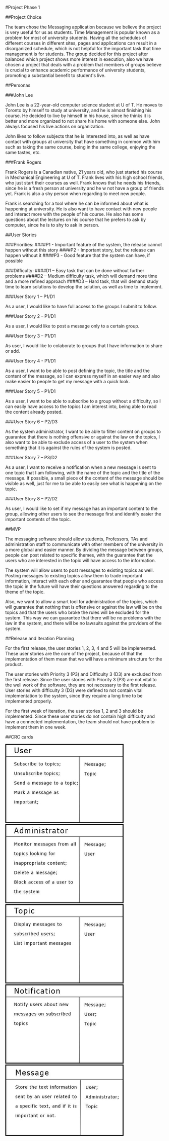 #Project Phase 1

##Project Choice

The team chose the Messaging application because we believe the project is very useful for us as students. Time Management is popular known as a problem for most of university students. Having all the schedules of different courses in different sites, pages and applications can result in a disorganized schedule, which is not helpful for the important task that time management is for students. The group decided for this project after balanced which project shows more interest in execution, also we have chosen a project that deals with a problem that members of groups believe is crucial to enhance academic performance of university students, promoting a substantial benefit to student's live.

##Personas

###John Lee

John Lee is a 22-year-old computer science student at U of T. He moves to Toronto by himself to study at university, and he is almost finishing his course. He decided to live by himself in his house, since he thinks it is better and more organized to not share his home with someone else. John always focused his live actions on organization.

John likes to follow subjects that he is interested into, as well as have contact with groups at university that have something in common with him such as taking the same course, being in the same college, enjoying the same tastes, etc.

###Frank Rogers

Frank Rogers is a Canadian native, 21 years old, who just started his course in Mechanical Engineering at U of T. Frank lives with his high school friends, who just start their courses as well. Frank knows that he needs his friends, since he is a fresh person at university and he w not have a group of friends yet. Frank is also a shy person when regarding to meet new people.

Frank is searching for a tool where he can be informed about what is happening at university. He is also want to have contact with new people and interact more with the people of his course. He also has some questions about the lectures on his course that he prefers to ask by computer, since he is to shy to ask in person.

##User Stories

###Priorities:
####P1 - Important feature of the system, the release cannot happen without this story
####P2 - Important story, but the release can happen without it
####P3 - Good feature that the system can have, if possible

###Difficulty:
####D1 – Easy task that can be done without further problems
####D2 – Medium difficulty task, which will demand more time and a more refined approach
####D3 – Hard task, that will demand study time to learn solutions to develop the solution, as well as time to implement.


###User Story 1 – P1/D1

As a user, I would like to have full access to the groups I submit to follow.

###User Story 2 – P1/D1

As a user, I would like to post a message only to a certain group.

###User Story 3 – P1/D1

As user, I would like to colaborate to groups that I have information to share or add.

###User Story 4 - P1/D1

As a user, I want to be able to post defining the topic, the title and the content of the message, so I can express myself in an easier way and also make easier to people to get my message with a quick look.

###User Story 5 – P1/D1

As a user, I want to be able to subscribe to a group without a difficulty, so I can easily have access to the topics I am interest into, being able to read the content already posted. 

###User Story 6 – P2/D3

As the system administrator, I want to be able to filter content on groups to guarantee that there is nothing offensive or against the law on the topics, I also want to be able to exclude access of a user to the system when something that it is against the rules of the system is posted.

###User Story 7 – P3/D2

As a user, I want to receive a notification when a new message is sent to one topic that I am following, with the name of the topic and the title of the message. If possible, a small piece of the content of the message should be visible as well, just for me to be able to easily see what is happening on the topic.

###User Story 8 – P2/D2

As user, I would like to set if my message has an important content to the group, allowing other users to see the message first and identify easier the important contents of the topic.

##MVP

The messaging software should allow students, Professors, TAs and administration staff to communicate with other members of the university in a more global and easier manner. By dividing the message between groups, people can post related to specific themes, with the guarantee that the users who are interested in the topic will have access to the information. 

The system will allow users to post messages to existing topics as well. Posting messages to existing topics allow them to trade important information, interact with each other and guarantee that people who access the topic in the future will have their questions answered regarding to the theme of the topic. 

Also, we want to allow a smart tool for administration of the topics, which will guarantee that nothing that is offensive or against the law will be on the topics and that the users who broke the rules will be excluded for the system. This way we can guarantee that there will be no problems with the law in the system, and there will be no lawsuits against the providers of the system.
	
##Release and Iteration Planning

For the first release, the user stories 1, 2, 3, 4 and 5 will be implemented. These user stories are the core of the project, because of that the implementation of them mean that we will have a minimum structure for the product.

The user stories with Priority 3 (P3) and Difficulty 3 (D3) are excluded from the first release. Since the user stories with Priority 3 (P3) are not vital to the well work of the software, they are not necessary to the first release. User stories with difficulty 3 (D3) were defined to not contain vital implementation to the system, since they require a long time to be implemented properly.

For the first week of iteration, the user stories 1, 2 and 3 should be implemented. Since these user stories do not contain high difficulty and have a connected implementation, the team should not have problem to implement them in one week.

##CRC cards

![](https://github.com/yaggow/Team-7/blob/master/images/user-card.jpg)
![](https://github.com/yaggow/Team-7/blob/master/images/administrator-card.jpg)
![](https://github.com/yaggow/Team-7/blob/master/images/topic-card.jpg)
![](https://github.com/yaggow/Team-7/blob/master/images/notification-card.jpg)
![](https://github.com/yaggow/Team-7/blob/master/images/message-card.jpg)


